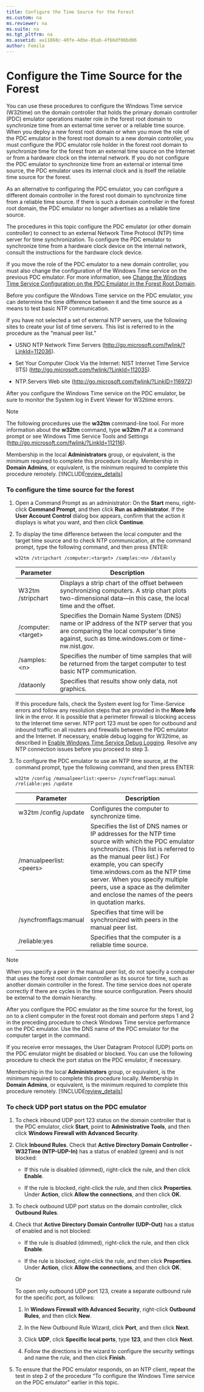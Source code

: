 ```yaml
---
title: Configure the Time Source for the Forest
ms.custom: na
ms.reviewer: na
ms.suite: na
ms.tgt_pltfrm: na
ms.assetid: aa11868c-40fe-4dbe-85ab-4f66df08bd06
author: Femila
---
```

# Configure the Time Source for the Forest
  You can use these procedures to configure the Windows Time service \(W32time\) on the domain controller that holds the primary domain controller \(PDC\) emulator operations master role in the forest root domain to synchronize time from an external time server or a reliable time source. When you deploy a new forest root domain or when you move the role of the PDC emulator in the forest root domain to a new domain controller, you must configure the PDC emulator role holder in the forest root domain to synchronize time for the forest from an external time source on the Internet or from a hardware clock on the internal network. If you do not configure the PDC emulator to synchronize time from an external or internal time source, the PDC emulator uses its internal clock and is itself the reliable time source for the forest.  
  
 As an alternative to configuring the PDC emulator, you can configure a different domain controller in the forest root domain to synchronize time from a reliable time source. If there is such a domain controller in the forest root domain, the PDC emulator no longer advertises as a reliable time source.  
  
 The procedures in this topic configure the PDC emulator \(or other domain controller\) to connect to an external Network Time Protocol \(NTP\) time server for time synchronization. To configure the PDC emulator to synchronize time from a hardware clock device on the internal network, consult the instructions for the hardware clock device.  
  
 If you move the role of the PDC emulator to a new domain controller, you must also change the configuration of the Windows Time service on the previous PDC emulator. For more information, see [Change the Windows Time Service Configuration on the PDC Emulator in the Forest Root Domain](../Topic/Change-the-Windows-Time-Service-Configuration-on-the-PDC-Emulator-in-the-Forest-Root-Domain.md).  
  
 Before you configure the Windows Time service on the PDC emulator, you can determine the time difference between it and the time source as a means to test basic NTP communication.  
  
 If you have not selected a set of external NTP servers, use the following sites to create your list of time servers. This list is referred to in the procedure as the “manual peer list.”  
  
-   USNO NTP Network Time Servers \([http:\/\/go.microsoft.com\/fwlink\/?LinkId\=112036](http://go.microsoft.com/fwlink/?LinkId=112036)\).  
  
-   Set Your Computer Clock Via the Internet: NIST Internet Time Service \(ITS\) \([http:\/\/go.microsoft.com\/fwlink\/?LinkId\=112035](http://go.microsoft.com/fwlink/?LinkId=112035)\).  
  
-   NTP.Servers Web site \([http:\/\/go.microsoft.com\/fwlink\/?LinkID\=116972](http://go.microsoft.com/fwlink/?LinkID=116972)\)  
  
 After you configure the Windows Time service on the PDC emulator, be sure to monitor the System log in Event Viewer for W32time errors.  
  
> [!NOTE]  
>  The following procedures use the **w32tm** command\-line tool. For more information about the **w32tm** command, type **w32tm \/?** at a command prompt or see Windows Time Service Tools and Settings \([http:\/\/go.microsoft.com\/fwlink\/?LinkId\=112116](http://go.microsoft.com/fwlink/?LinkId=112116)\).  
  
 Membership in the local **Administrators** group, or equivalent, is the minimum required to complete this procedure locally. Membership in **Domain Admins**, or equivalent, is the minimum required to complete this procedure remotely. [!INCLUDE[review_details](../Token/review_details_md.md)]  
  
### To configure the time source for the forest  
  
1.  Open a Command Prompt as an administrator: On the **Start** menu, right\-click **Command Prompt**, and then click **Run as administrator**. If the **User Account Control** dialog box appears, confirm that the action it displays is what you want, and then click **Continue**.  
  
2.  To display the time difference between the local computer and the target time source and to check NTP communication, at the command prompt, type the following command, and then press ENTER:  
  
    ```  
    w32tm /stripchart /computer:<target> /samples:<n> /dataonly  
    ```  
  
    |Parameter|Description|  
    |---------------|-----------------|  
    |W32tm \/stripchart|Displays a strip chart of the offset between synchronizing computers. A strip chart plots two\-dimensional data—in this case, the local time and the offset.|  
    |\/computer:\<target\>|Specifies the Domain Name System \(DNS\) name or IP address of the NTP server that you are comparing the local computer's time against, such as time.windows.com or time\-nw.nist.gov.|  
    |\/samples:\<n\>|Specifies the number of time samples that will be returned from the target computer to test basic NTP communication.|  
    |\/dataonly|Specifies that results show only data, not graphics.|  
  
     If this procedure fails, check the System event log for Time\-Service errors and follow any resolution steps that are provided in the **More Info** link in the error. It is possible that a perimeter firewall is blocking access to the Internet time server. NTP port 123 must be open for outbound and inbound traffic on all routers and firewalls between the PDC emulator and the Internet. If necessary, enable debug logging for W32time, as described in [Enable Windows Time Service Debug Logging](../Topic/Enable-Windows-Time-Service-Debug-Logging.md). Resolve any NTP connection issues before you proceed to step 3.  
  
3.  To configure the PDC emulator to use an NTP time source, at the command prompt, type the following command, and then press ENTER:  
  
    ```  
    w32tm /config /manualpeerlist:<peers> /syncfromflags:manual /reliable:yes /update  
    ```  
  
    |Parameter|Description|  
    |---------------|-----------------|  
    |w32tm \/config \/update|Configures the computer to synchronize time.|  
    |\/manualpeerlist:\<peers\>|Specifies the list of DNS names or IP addresses for the NTP time source with which the PDC emulator synchronizes. \(This list is referred to as the manual peer list.\) For example, you can specify time.windows.com as the NTP time server. When you specify multiple peers, use a space as the delimiter and enclose the names of the peers in quotation marks.|  
    |\/syncfromflags:manual|Specifies that time will be synchronized with peers in the manual peer list.|  
    |\/reliable:yes|Specifies that the computer is a reliable time source.|  
  
> [!NOTE]  
>  When you specify a peer in the manual peer list, do not specify a computer that uses the forest root domain controller as its source for time, such as another domain controller in the forest. The time service does not operate correctly if there are cycles in the time source configuration. Peers should be external to the domain hierarchy.  
  
 After you configure the PDC emulator as the time source for the forest, log on to a client computer in the forest root domain and perform steps 1 and 2 in the preceding procedure to check Windows Time service performance on the PDC emulator. Use the DNS name of the PDC emulator for the computer target in the command.  
  
 If you receive error messages, the User Datagram Protocol \(UDP\) ports on the PDC emulator might be disabled or blocked. You can use the following procedure to check the port status on the PDC emulator, if necessary.  
  
 Membership in the local **Administrators** group, or equivalent, is the minimum required to complete this procedure locally. Membership in **Domain Admins**, or equivalent, is the minimum required to complete this procedure remotely. [!INCLUDE[review_details](../Token/review_details_md.md)]  
  
### To check UDP port status on the PDC emulator  
  
1.  To check inbound UDP port 123 status on the domain controller that is the PDC emulator, click **Start**, point to **Administrative Tools**, and then click **Windows Firewall with Advanced Security**.  
  
2.  Click **Inbound Rules**. Check that **Active Directory Domain Controller \- W32Time \(NTP\-UDP\-In\)** has a status of enabled \(green\) and is not blocked:  
  
    -   If this rule is disabled \(dimmed\), right\-click the rule, and then click **Enable**.  
  
    -   If the rule is blocked, right\-click the rule, and then click **Properties**. Under **Action**, click **Allow the connections**, and then click **OK**.  
  
3.  To check outbound UDP port status on the domain controller, click **Outbound Rules**.  
  
4.  Check that **Active Directory Domain Controller \(UDP\-Out\)** has a status of enabled and is not blocked:  
  
    -   If the rule is disabled \(dimmed\), right\-click the rule, and then click **Enable**.  
  
    -   If the rule is blocked, right\-click the rule, and then click **Properties**. Under **Action**, click **Allow the connections**, and then click **OK**.  
  
     Or  
  
     To open only outbound UDP port 123, create a separate outbound rule for the specific port, as follows:  
  
    1.  In **Windows Firewall with Advanced Security**, right\-click **Outbound Rules**, and then click **New**.  
  
    2.  In the New Outbound Rule Wizard, click **Port**, and then click **Next**.  
  
    3.  Click **UDP**, click **Specific local ports**, type **123**, and then click **Next**.  
  
    4.  Follow the directions in the wizard to configure the security settings and name the rule, and then click **Finish**.  
  
5.  To ensure that the PDC emulator responds, on an NTP client, repeat the test in step 2 of the procedure “To configure the Windows Time service on the PDC emulator” earlier in this topic.  
  
  